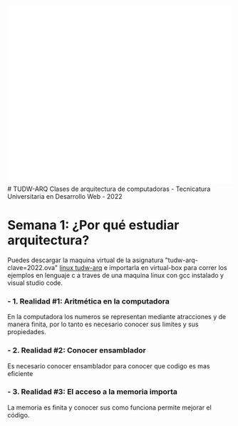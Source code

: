 <div align="center">
	<br>
	<a href="https://github.com/ruiz-jose/tudw-arq/header.svg">
		<img src="header.svg" width="800" height="400" alt="TUDW-ARQ">
	</a>
	<br>
</div>
# TUDW-ARQ
Clases de arquitectura de computadoras - Tecnicatura Universitaria en Desarrollo Web - 2022

# Semana 1: ¿Por qué estudiar arquitectura?

Puedes descargar la maquina virtual de la asignatura "tudw-arq-clave=2022.ova" [linux tudw-arq](https://drive.google.com/file/d/1BaPOo7rljAaHxAZYd7Eibd7w6VuXDTI2/view?usp=sharing) e importarla en virtual-box para correr los ejemplos en lenguaje c a traves de una maquina linux con gcc instalado y visual studio code.


### - 1. Realidad #1: Aritmética en la computadora
  En la computadora los numeros se representan mediante atracciones y de manera finita, por lo tanto es necesario conocer sus limites y sus propiedades. 

### - 2. Realidad #2: Conocer ensamblador
  Es necesario conocer ensamblador para conocer que codigo es mas eficiente

### - 3. Realidad #3:  El acceso a la memoria importa
  La memoria es finita y conocer sus como funciona permite mejorar el código.


